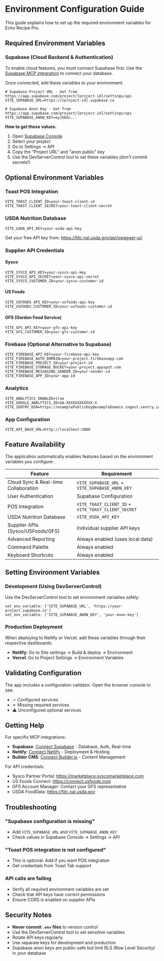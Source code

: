 # Environment Configuration Guide

This guide explains how to set up the required environment variables for Echo Recipe Pro.

## Required Environment Variables

### Supabase (Cloud Backend & Authentication)

To enable cloud features, you must connect Supabase first. Use the [Supabase MCP integration](#open-mcp-popover) to connect your database.

Once connected, add these variables to your environment:

```env
# Supabase Project URL - Get from https://app.supabase.com/project/[project-id]/settings/api
VITE_SUPABASE_URL=https://[project-id].supabase.co

# Supabase Anon Key - Get from https://app.supabase.com/project/[project-id]/settings/api
VITE_SUPABASE_ANON_KEY=eyJhbGc...
```

**How to get these values:**
1. Open [Supabase Console](https://app.supabase.com)
2. Select your project
3. Go to Settings → API
4. Copy the "Project URL" and "anon public" key
5. Use the DevServerControl tool to set these variables (don't commit secrets!)

## Optional Environment Variables

### Toast POS Integration

```env
VITE_TOAST_CLIENT_ID=your-toast-client-id
VITE_TOAST_CLIENT_SECRET=your-toast-client-secret
```

### USDA Nutrition Database

```env
VITE_USDA_API_KEY=your-usda-api-key
```

Get your free API key from: https://fdc.nal.usda.gov/api/swagger-ui/

### Supplier API Credentials

#### Sysco
```env
VITE_SYSCO_API_KEY=your-sysco-api-key
VITE_SYSCO_API_SECRET=your-sysco-api-secret
VITE_SYSCO_CUSTOMER_ID=your-sysco-customer-id
```

#### US Foods
```env
VITE_USFOODS_API_KEY=your-usfoods-api-key
VITE_USFOODS_CUSTOMER_ID=your-usfoods-customer-id
```

#### GFS (Gordon Food Service)
```env
VITE_GFS_API_KEY=your-gfs-api-key
VITE_GFS_CUSTOMER_ID=your-gfs-customer-id
```

### Firebase (Optional Alternative to Supabase)

```env
VITE_FIREBASE_API_KEY=your-firebase-api-key
VITE_FIREBASE_AUTH_DOMAIN=your-project.firebaseapp.com
VITE_FIREBASE_PROJECT_ID=your-project-id
VITE_FIREBASE_STORAGE_BUCKET=your-project.appspot.com
VITE_FIREBASE_MESSAGING_SENDER_ID=your-sender-id
VITE_FIREBASE_APP_ID=your-app-id
```

### Analytics

```env
VITE_ANALYTICS_ENABLED=true
VITE_GOOGLE_ANALYTICS_ID=GA-XXXXXXXXXXXX-X
VITE_SENTRY_DSN=https://examplePublicKey@exampleDomain.ingest.sentry.io/exampleProjectId
```

### App Configuration

```env
VITE_API_BASE_URL=http://localhost:3000
```

## Feature Availability

The application automatically enables features based on the environment variables you configure:

| Feature | Requirement |
|---------|-------------|
| Cloud Sync & Real-time Collaboration | `VITE_SUPABASE_URL` + `VITE_SUPABASE_ANON_KEY` |
| User Authentication | Supabase Configuration |
| POS Integration | `VITE_TOAST_CLIENT_ID` + `VITE_TOAST_CLIENT_SECRET` |
| USDA Nutrition Database | `VITE_USDA_API_KEY` |
| Supplier APIs (Sysco/USFoods/GFS) | Individual supplier API keys |
| Advanced Reporting | Always enabled (uses local data) |
| Command Palette | Always enabled |
| Keyboard Shortcuts | Always enabled |

## Setting Environment Variables

### Development (Using DevServerControl)

Use the DevServerControl tool to set environment variables safely:

```
set_env_variable: ['VITE_SUPABASE_URL', 'https://your-project.supabase.co']
set_env_variable: ['VITE_SUPABASE_ANON_KEY', 'your-anon-key']
```

### Production Deployment

When deploying to Netlify or Vercel, add these variables through their respective dashboards:

- **Netlify**: Go to Site settings → Build & deploy → Environment
- **Vercel**: Go to Project Settings → Environment Variables

## Validating Configuration

The app includes a configuration validator. Open the browser console to see:
- ✓ Configured services
- ✗ Missing required services
- ⚠ Unconfigured optional services

## Getting Help

For specific MCP integrations:
- **Supabase**: [Connect Supabase](#open-mcp-popover) - Database, Auth, Real-time
- **Netlify**: [Connect Netlify](#open-mcp-popover) - Deployment & Hosting
- **Builder CMS**: [Connect Builder.io](#open-mcp-popover) - Content Management

For API credentials:
- Sysco Partner Portal: https://marketplace.syscomarketplace.com
- US Foods Connect: https://connect.usfoods.com
- GFS Account Manager: Contact your GFS representative
- USDA FoodData: https://fdc.nal.usda.gov

## Troubleshooting

### "Supabase configuration is missing"
- Add `VITE_SUPABASE_URL` and `VITE_SUPABASE_ANON_KEY`
- Check values in Supabase Console → Settings → API

### "Toast POS integration is not configured"
- This is optional. Add if you want POS integration
- Get credentials from Toast Tab support

### API calls are failing
- Verify all required environment variables are set
- Check that API keys have correct permissions
- Ensure CORS is enabled on supplier APIs

## Security Notes

- **Never commit `.env` files** to version control
- Use the DevServerControl tool to set sensitive variables
- Rotate API keys regularly
- Use separate keys for development and production
- Supabase anon keys are public-safe but limit RLS (Row Level Security) in your database
